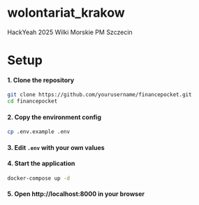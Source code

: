 # wolontariat_krakow
HackYeah 2025 Wilki Morskie PM Szczecin

# Setup
#### 1. Clone the repository
```bash
git clone https://github.com/yourusername/financepocket.git
cd financepocket
```
#### 2. Copy the environment config
```bash
cp .env.example .env
```
#### 3. Edit `.env` with your own values

#### 4. Start the application
```bash
docker-compose up -d
```

#### 5. Open http://localhost:8000 in your browser
